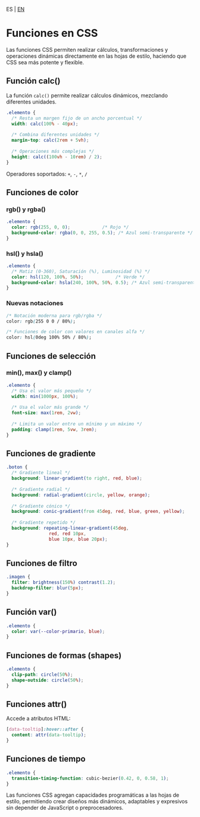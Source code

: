 <!-- MULTILANGUAJE MENU START -->
ES | [EN](https://lckpig.gitbook.io/practical-dev-handbook/css/advanced/functions)
<!-- MULTILANGUAJE MENU END -->

# Funciones en CSS

Las funciones CSS permiten realizar cálculos, transformaciones y operaciones dinámicas directamente en las hojas de estilo, haciendo que CSS sea más potente y flexible.

## Función calc()

La función `calc()` permite realizar cálculos dinámicos, mezclando diferentes unidades.

```css
.elemento {
  /* Resta un margen fijo de un ancho porcentual */
  width: calc(100% - 40px);
  
  /* Combina diferentes unidades */
  margin-top: calc(2rem + 5vh);
  
  /* Operaciones más complejas */
  height: calc((100vh - 10rem) / 2);
}
```

Operadores soportados: `+`, `-`, `*`, `/`

## Funciones de color

### rgb() y rgba()

```css
.elemento {
  color: rgb(255, 0, 0);            /* Rojo */
  background-color: rgba(0, 0, 255, 0.5); /* Azul semi-transparente */
}
```

### hsl() y hsla()

```css
.elemento {
  /* Matiz (0-360), Saturación (%), Luminosidad (%) */
  color: hsl(120, 100%, 50%);            /* Verde */
  background-color: hsla(240, 100%, 50%, 0.5); /* Azul semi-transparente */
}
```

### Nuevas notaciones

```css
/* Notación moderna para rgb/rgba */
color: rgb(255 0 0 / 80%);

/* Funciones de color con valores en canales alfa */
color: hsl(0deg 100% 50% / 80%);
```

## Funciones de selección

### min(), max() y clamp()

```css
.elemento {
  /* Usa el valor más pequeño */
  width: min(1000px, 100%);
  
  /* Usa el valor más grande */
  font-size: max(1rem, 2vw);
  
  /* Limita un valor entre un mínimo y un máximo */
  padding: clamp(1rem, 5vw, 3rem);
}
```

## Funciones de gradiente

```css
.boton {
  /* Gradiente lineal */
  background: linear-gradient(to right, red, blue);
  
  /* Gradiente radial */
  background: radial-gradient(circle, yellow, orange);
  
  /* Gradiente cónico */
  background: conic-gradient(from 45deg, red, blue, green, yellow);
  
  /* Gradiente repetido */
  background: repeating-linear-gradient(45deg, 
                red, red 10px, 
                blue 10px, blue 20px);
}
```

## Funciones de filtro

```css
.imagen {
  filter: brightness(150%) contrast(1.2);
  backdrop-filter: blur(5px);
}
```

## Función var()

```css
.elemento {
  color: var(--color-primario, blue);
}
```

## Funciones de formas (shapes)

```css
.elemento {
  clip-path: circle(50%);
  shape-outside: circle(50%);
}
```

## Funciones attr()

Accede a atributos HTML:

```css
[data-tooltip]:hover::after {
  content: attr(data-tooltip);
}
```

## Funciones de tiempo

```css
.elemento {
  transition-timing-function: cubic-bezier(0.42, 0, 0.58, 1);
}
```

Las funciones CSS agregan capacidades programáticas a las hojas de estilo, permitiendo crear diseños más dinámicos, adaptables y expresivos sin depender de JavaScript o preprocesadores. 